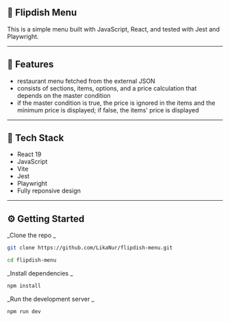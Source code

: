 ## 🍔 Flipdish Menu

This is a simple menu built with JavaScript, React, and tested with Jest and Playwright.

---

## 🚀 Features

- restaurant menu fetched from the external JSON
- consists of sections, items, options, and a price calculation that depends on the master condition
- if the master condition is true, the price is ignored in the items and the minimum price is displayed; if false, the items' price is displayed

---

## 🧱 Tech Stack

- React 19
- JavaScript
- Vite
- Jest
- Playwright
- Fully reponsive design

---

## ⚙️ Getting Started

_Clone the repo
_

```bash
git clone https://github.com/LikaNur/flipdish-menu.git
```

```bash
cd flipdish-menu
```

_Install dependencies
_

```bash
npm install
```

_Run the development server
_

```bash
npm run dev
```
